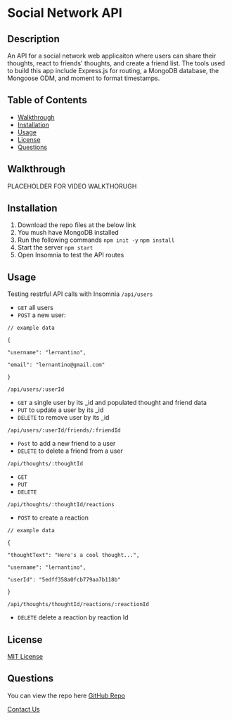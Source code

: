 # Social Network API

## Description
  An API for a social network web applicaiton where users can share their thoughts, react to friends' thoughts, and create a friend list. The tools used to build this app include Express.js for routing, a MongoDB database, the Mongoose ODM, and moment to format timestamps.


## Table of Contents
* [Walkthrough](#walkthrough)
* [Installation](#installation)
* [Usage](#usage)
* [License](#license)
* [Questions](#questions)

## Walkthrough
PLACEHOLDER FOR VIDEO WALKTHORUGH

## Installation
1. Download the repo files at the below link
2.  You mush have MongoDB installed
3.  Run the following commands
`npm init -y`
`npm install` 
4.  Start the server 
`npm start` 
5.  Open Insomnia to test the API routes


## Usage
Testing restrful API calls with Insomnia
`/api/users`
* `GET` all users
* `POST` a new user:

 `// example data`
  
 `{`
  
  `"username": "lernantino",`
   
 `"email": "lernantino@gmail.com"`
  
 `}`
  

`/api/users/:userId`
* `GET` a single user by its _id and populated thought and friend data
* `PUT` to update a user by its _id
* `DELETE` to remove user by its _id

`/api/users/:userId/friends/:friendId`
* `Post` to add a new friend to a user
* `DELETE` to delete a friend from a user

`/api/thoughts/:thoughtId`
* `GET`
* `PUT`
* `DELETE`

`/api/thoughts/:thoughtId/reactions`
* `POST` to create a reaction

`// example data` 

`{`
 
  `"thoughtText": "Here's a cool thought...",`
   
  `"username": "lernantino",`
   
  `"userId": "5edff358a0fcb779aa7b118b"`
   
`}`
 

`/api/thoughts/thoughtId/reactions/:reactionId`
* `DELETE` delete a reaction by reaction Id

## License
[MIT License](https://choosealicense.com/licenses/mit/)
 
## Questions
You can view the repo here [GitHub Repo](https://github.com/favro03/Social-Network-API)

[Contact Us](mailto:wetr9902@gmail.com)
  